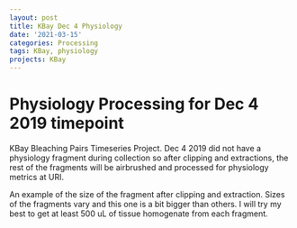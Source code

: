 ```yaml
---
layout: post
title: KBay Dec 4 Physiology
date: '2021-03-15'
categories: Processing
tags: KBay, physiology
projects: KBay
---
```


# Physiology Processing for Dec 4 2019 timepoint

KBay Bleaching Pairs Timeseries Project. Dec 4 2019 did not have a physiology fragment during collection so after clipping and extractions, the rest of the fragments will be airbrushed and processed for physiology metrics at URI.

An example of the size of the fragment after clipping and extraction. Sizes of the fragments vary and this one is a bit bigger than others. I will try my best to get at least 500 uL of tissue homogenate from each fragment. 
